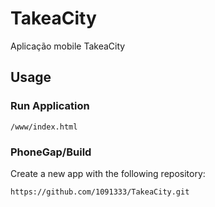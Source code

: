 TakeaCity
=========

Aplicação mobile TakeaCity

## Usage

### Run Application

    /www/index.html

### PhoneGap/Build

Create a new app with the following repository:

    https://github.com/1091333/TakeaCity.git
